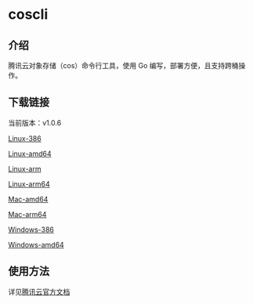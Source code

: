 # coscli

## 介绍

腾讯云对象存储（cos）命令行工具，使用 Go 编写，部署方便，且支持跨桶操作。

## 下载链接

当前版本：v1.0.6

[Linux-386](https://github.com/tencentyun/coscli/releases/download/v1.0.6/coscli-v1.0.6-linux-386)

[Linux-amd64](https://github.com/tencentyun/coscli/releases/download/v1.0.6/coscli-v1.0.6-linux-amd64)

[Linux-arm](https://github.com/tencentyun/coscli/releases/download/v1.0.6/coscli-v1.0.6-linux-arm)

[Linux-arm64](https://github.com/tencentyun/coscli/releases/download/v1.0.6/coscli-v1.0.6-linux-arm64)

[Mac-amd64](https://github.com/tencentyun/coscli/releases/download/v1.0.6/coscli-v1.0.6-darwin-amd64)

[Mac-arm64](https://github.com/tencentyun/coscli/releases/download/v1.0.6/coscli-v1.0.6-darwin-arm64)

[Windows-386](https://github.com/tencentyun/coscli/releases/download/v1.0.6/coscli-v1.0.6-windows-386.exe)

[Windows-amd64](https://github.com/tencentyun/coscli/releases/download/v1.0.6/coscli-v1.0.6-windows-amd64.exe)

## 使用方法

详见[腾讯云官方文档](https://cloud.tencent.com/document/product/436/63143)

